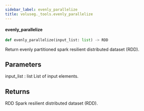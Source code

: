 ```yaml
---
sidebar_label: evenly_parallelize
title: voluseg._tools.evenly_parallelize
---
```


#### evenly\_parallelize

```python
def evenly_parallelize(input_list: list) -> RDD
```

Return evenly partitioned spark resilient distributed dataset (RDD).

Parameters
----------
input_list : list
    List of input elements.

Returns
-------
RDD
    Spark resilient distributed dataset (RDD).

